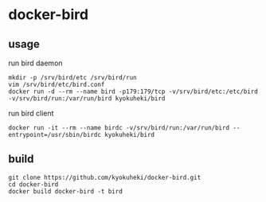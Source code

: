 # docker-bird

## usage
run bird daemon

```
mkdir -p /srv/bird/etc /srv/bird/run
vim /srv/bird/etc/bird.conf
docker run -d --rm --name bird -p179:179/tcp -v/srv/bird/etc:/etc/bird -v/srv/bird/run:/var/run/bird kyokuheki/bird
```

run bird client

```shell
docker run -it --rm --name birdc -v/srv/bird/run:/var/run/bird --entrypoint=/usr/sbin/birdc kyokuheki/bird
```

## build

```shell
git clone https://github.com/kyokuheki/docker-bird.git
cd docker-bird
docker build docker-bird -t bird
```
